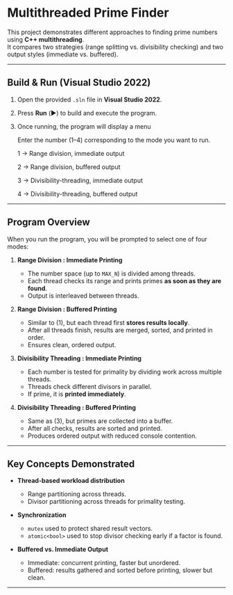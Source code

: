 # Multithreaded Prime Finder

This project demonstrates different approaches to finding prime numbers using **C++ multithreading**.  
It compares two strategies (range splitting vs. divisibility checking) and two output styles (immediate vs. buffered).

---

## Build & Run (Visual Studio 2022)

1. Open the provided `.sln` file in **Visual Studio 2022**.  
2. Press **Run** (▶️) to build and execute the program.
3. Once running, the program will display a menu

    Enter the number (1–4) corresponding to the mode you want to run.

      1 → Range division, immediate output
   
      2 → Range division, buffered output
   
      3 → Divisibility-threading, immediate output
   
      4 → Divisibility-threading, buffered output


---

## Program Overview

When you run the program, you will be prompted to select one of four modes:

1. **Range Division : Immediate Printing**  
   - The number space (up to `MAX_N`) is divided among threads.  
   - Each thread checks its range and prints primes **as soon as they are found**.  
   - Output is interleaved between threads.

2. **Range Division : Buffered Printing**  
   - Similar to (1), but each thread first **stores results locally**.  
   - After all threads finish, results are merged, sorted, and printed in order.  
   - Ensures clean, ordered output.

3. **Divisibility Threading : Immediate Printing**  
   - Each number is tested for primality by dividing work across multiple threads.  
   - Threads check different divisors in parallel.  
   - If prime, it is **printed immediately**.

4. **Divisibility Threading : Buffered Printing**  
   - Same as (3), but primes are collected into a buffer.  
   - After all checks, results are sorted and printed.  
   - Produces ordered output with reduced console contention.

---

## Key Concepts Demonstrated

- **Thread-based workload distribution**  
  - Range partitioning across threads.  
  - Divisor partitioning across threads for primality testing.

- **Synchronization**  
  - `mutex` used to protect shared result vectors.  
  - `atomic<bool>` used to stop divisor checking early if a factor is found.

- **Buffered vs. Immediate Output**  
  - Immediate: concurrent printing, faster but unordered.  
  - Buffered: results gathered and sorted before printing, slower but clean.

---
